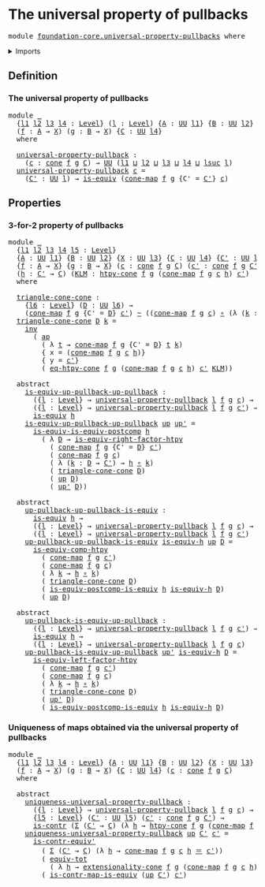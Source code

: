 # The universal property of pullbacks

<pre class="Agda"><a id="48" class="Keyword">module</a> <a id="55" href="foundation-core.universal-property-pullbacks.html" class="Module">foundation-core.universal-property-pullbacks</a> <a id="100" class="Keyword">where</a>
</pre>
<details><summary>Imports</summary>

<pre class="Agda"><a id="156" class="Keyword">open</a> <a id="161" class="Keyword">import</a> <a id="168" href="foundation.action-on-identifications-functions.html" class="Module">foundation.action-on-identifications-functions</a>
<a id="215" class="Keyword">open</a> <a id="220" class="Keyword">import</a> <a id="227" href="foundation.cones-over-cospans.html" class="Module">foundation.cones-over-cospans</a>
<a id="257" class="Keyword">open</a> <a id="262" class="Keyword">import</a> <a id="269" href="foundation.dependent-pair-types.html" class="Module">foundation.dependent-pair-types</a>
<a id="301" class="Keyword">open</a> <a id="306" class="Keyword">import</a> <a id="313" href="foundation.universe-levels.html" class="Module">foundation.universe-levels</a>

<a id="341" class="Keyword">open</a> <a id="346" class="Keyword">import</a> <a id="353" href="foundation-core.contractible-maps.html" class="Module">foundation-core.contractible-maps</a>
<a id="387" class="Keyword">open</a> <a id="392" class="Keyword">import</a> <a id="399" href="foundation-core.contractible-types.html" class="Module">foundation-core.contractible-types</a>
<a id="434" class="Keyword">open</a> <a id="439" class="Keyword">import</a> <a id="446" href="foundation-core.equivalences.html" class="Module">foundation-core.equivalences</a>
<a id="475" class="Keyword">open</a> <a id="480" class="Keyword">import</a> <a id="487" href="foundation-core.function-types.html" class="Module">foundation-core.function-types</a>
<a id="518" class="Keyword">open</a> <a id="523" class="Keyword">import</a> <a id="530" href="foundation-core.functoriality-dependent-pair-types.html" class="Module">foundation-core.functoriality-dependent-pair-types</a>
<a id="581" class="Keyword">open</a> <a id="586" class="Keyword">import</a> <a id="593" href="foundation-core.functoriality-function-types.html" class="Module">foundation-core.functoriality-function-types</a>
<a id="638" class="Keyword">open</a> <a id="643" class="Keyword">import</a> <a id="650" href="foundation-core.homotopies.html" class="Module">foundation-core.homotopies</a>
<a id="677" class="Keyword">open</a> <a id="682" class="Keyword">import</a> <a id="689" href="foundation-core.identity-types.html" class="Module">foundation-core.identity-types</a>
</pre>
</details>

## Definition

### The universal property of pullbacks

<pre class="Agda"><a id="801" class="Keyword">module</a> <a id="808" href="foundation-core.universal-property-pullbacks.html#808" class="Module">_</a>
  <a id="812" class="Symbol">{</a><a id="813" href="foundation-core.universal-property-pullbacks.html#813" class="Bound">l1</a> <a id="816" href="foundation-core.universal-property-pullbacks.html#816" class="Bound">l2</a> <a id="819" href="foundation-core.universal-property-pullbacks.html#819" class="Bound">l3</a> <a id="822" href="foundation-core.universal-property-pullbacks.html#822" class="Bound">l4</a> <a id="825" class="Symbol">:</a> <a id="827" href="Agda.Primitive.html#591" class="Postulate">Level</a><a id="832" class="Symbol">}</a> <a id="834" class="Symbol">(</a><a id="835" href="foundation-core.universal-property-pullbacks.html#835" class="Bound">l</a> <a id="837" class="Symbol">:</a> <a id="839" href="Agda.Primitive.html#591" class="Postulate">Level</a><a id="844" class="Symbol">)</a> <a id="846" class="Symbol">{</a><a id="847" href="foundation-core.universal-property-pullbacks.html#847" class="Bound">A</a> <a id="849" class="Symbol">:</a> <a id="851" href="Agda.Primitive.html#320" class="Primitive">UU</a> <a id="854" href="foundation-core.universal-property-pullbacks.html#813" class="Bound">l1</a><a id="856" class="Symbol">}</a> <a id="858" class="Symbol">{</a><a id="859" href="foundation-core.universal-property-pullbacks.html#859" class="Bound">B</a> <a id="861" class="Symbol">:</a> <a id="863" href="Agda.Primitive.html#320" class="Primitive">UU</a> <a id="866" href="foundation-core.universal-property-pullbacks.html#816" class="Bound">l2</a><a id="868" class="Symbol">}</a> <a id="870" class="Symbol">{</a><a id="871" href="foundation-core.universal-property-pullbacks.html#871" class="Bound">X</a> <a id="873" class="Symbol">:</a> <a id="875" href="Agda.Primitive.html#320" class="Primitive">UU</a> <a id="878" href="foundation-core.universal-property-pullbacks.html#819" class="Bound">l3</a><a id="880" class="Symbol">}</a>
  <a id="884" class="Symbol">(</a><a id="885" href="foundation-core.universal-property-pullbacks.html#885" class="Bound">f</a> <a id="887" class="Symbol">:</a> <a id="889" href="foundation-core.universal-property-pullbacks.html#847" class="Bound">A</a> <a id="891" class="Symbol">→</a> <a id="893" href="foundation-core.universal-property-pullbacks.html#871" class="Bound">X</a><a id="894" class="Symbol">)</a> <a id="896" class="Symbol">(</a><a id="897" href="foundation-core.universal-property-pullbacks.html#897" class="Bound">g</a> <a id="899" class="Symbol">:</a> <a id="901" href="foundation-core.universal-property-pullbacks.html#859" class="Bound">B</a> <a id="903" class="Symbol">→</a> <a id="905" href="foundation-core.universal-property-pullbacks.html#871" class="Bound">X</a><a id="906" class="Symbol">)</a> <a id="908" class="Symbol">{</a><a id="909" href="foundation-core.universal-property-pullbacks.html#909" class="Bound">C</a> <a id="911" class="Symbol">:</a> <a id="913" href="Agda.Primitive.html#320" class="Primitive">UU</a> <a id="916" href="foundation-core.universal-property-pullbacks.html#822" class="Bound">l4</a><a id="918" class="Symbol">}</a>
  <a id="922" class="Keyword">where</a>

  <a id="931" href="foundation-core.universal-property-pullbacks.html#931" class="Function">universal-property-pullback</a> <a id="959" class="Symbol">:</a>
    <a id="965" class="Symbol">(</a><a id="966" href="foundation-core.universal-property-pullbacks.html#966" class="Bound">c</a> <a id="968" class="Symbol">:</a> <a id="970" href="foundation.cones-over-cospans.html#1381" class="Function">cone</a> <a id="975" href="foundation-core.universal-property-pullbacks.html#885" class="Bound">f</a> <a id="977" href="foundation-core.universal-property-pullbacks.html#897" class="Bound">g</a> <a id="979" href="foundation-core.universal-property-pullbacks.html#909" class="Bound">C</a><a id="980" class="Symbol">)</a> <a id="982" class="Symbol">→</a> <a id="984" href="Agda.Primitive.html#320" class="Primitive">UU</a> <a id="987" class="Symbol">(</a><a id="988" href="foundation-core.universal-property-pullbacks.html#813" class="Bound">l1</a> <a id="991" href="Agda.Primitive.html#804" class="Primitive Operator">⊔</a> <a id="993" href="foundation-core.universal-property-pullbacks.html#816" class="Bound">l2</a> <a id="996" href="Agda.Primitive.html#804" class="Primitive Operator">⊔</a> <a id="998" href="foundation-core.universal-property-pullbacks.html#819" class="Bound">l3</a> <a id="1001" href="Agda.Primitive.html#804" class="Primitive Operator">⊔</a> <a id="1003" href="foundation-core.universal-property-pullbacks.html#822" class="Bound">l4</a> <a id="1006" href="Agda.Primitive.html#804" class="Primitive Operator">⊔</a> <a id="1008" href="Agda.Primitive.html#774" class="Primitive">lsuc</a> <a id="1013" href="foundation-core.universal-property-pullbacks.html#835" class="Bound">l</a><a id="1014" class="Symbol">)</a>
  <a id="1018" href="foundation-core.universal-property-pullbacks.html#931" class="Function">universal-property-pullback</a> <a id="1046" href="foundation-core.universal-property-pullbacks.html#1046" class="Bound">c</a> <a id="1048" class="Symbol">=</a>
    <a id="1054" class="Symbol">(</a><a id="1055" href="foundation-core.universal-property-pullbacks.html#1055" class="Bound">C&#39;</a> <a id="1058" class="Symbol">:</a> <a id="1060" href="Agda.Primitive.html#320" class="Primitive">UU</a> <a id="1063" href="foundation-core.universal-property-pullbacks.html#835" class="Bound">l</a><a id="1064" class="Symbol">)</a> <a id="1066" class="Symbol">→</a> <a id="1068" href="foundation-core.equivalences.html#1353" class="Function">is-equiv</a> <a id="1077" class="Symbol">(</a><a id="1078" href="foundation.cones-over-cospans.html#5169" class="Function">cone-map</a> <a id="1087" href="foundation-core.universal-property-pullbacks.html#885" class="Bound">f</a> <a id="1089" href="foundation-core.universal-property-pullbacks.html#897" class="Bound">g</a> <a id="1091" class="Symbol">{</a><a id="1092" class="Argument">C&#39;</a> <a id="1095" class="Symbol">=</a> <a id="1097" href="foundation-core.universal-property-pullbacks.html#1055" class="Bound">C&#39;</a><a id="1099" class="Symbol">}</a> <a id="1101" href="foundation-core.universal-property-pullbacks.html#1046" class="Bound">c</a><a id="1102" class="Symbol">)</a>
</pre>
## Properties

### 3-for-2 property of pullbacks

<pre class="Agda"><a id="1167" class="Keyword">module</a> <a id="1174" href="foundation-core.universal-property-pullbacks.html#1174" class="Module">_</a>
  <a id="1178" class="Symbol">{</a><a id="1179" href="foundation-core.universal-property-pullbacks.html#1179" class="Bound">l1</a> <a id="1182" href="foundation-core.universal-property-pullbacks.html#1182" class="Bound">l2</a> <a id="1185" href="foundation-core.universal-property-pullbacks.html#1185" class="Bound">l3</a> <a id="1188" href="foundation-core.universal-property-pullbacks.html#1188" class="Bound">l4</a> <a id="1191" href="foundation-core.universal-property-pullbacks.html#1191" class="Bound">l5</a> <a id="1194" class="Symbol">:</a> <a id="1196" href="Agda.Primitive.html#591" class="Postulate">Level</a><a id="1201" class="Symbol">}</a>
  <a id="1205" class="Symbol">{</a><a id="1206" href="foundation-core.universal-property-pullbacks.html#1206" class="Bound">A</a> <a id="1208" class="Symbol">:</a> <a id="1210" href="Agda.Primitive.html#320" class="Primitive">UU</a> <a id="1213" href="foundation-core.universal-property-pullbacks.html#1179" class="Bound">l1</a><a id="1215" class="Symbol">}</a> <a id="1217" class="Symbol">{</a><a id="1218" href="foundation-core.universal-property-pullbacks.html#1218" class="Bound">B</a> <a id="1220" class="Symbol">:</a> <a id="1222" href="Agda.Primitive.html#320" class="Primitive">UU</a> <a id="1225" href="foundation-core.universal-property-pullbacks.html#1182" class="Bound">l2</a><a id="1227" class="Symbol">}</a> <a id="1229" class="Symbol">{</a><a id="1230" href="foundation-core.universal-property-pullbacks.html#1230" class="Bound">X</a> <a id="1232" class="Symbol">:</a> <a id="1234" href="Agda.Primitive.html#320" class="Primitive">UU</a> <a id="1237" href="foundation-core.universal-property-pullbacks.html#1185" class="Bound">l3</a><a id="1239" class="Symbol">}</a> <a id="1241" class="Symbol">{</a><a id="1242" href="foundation-core.universal-property-pullbacks.html#1242" class="Bound">C</a> <a id="1244" class="Symbol">:</a> <a id="1246" href="Agda.Primitive.html#320" class="Primitive">UU</a> <a id="1249" href="foundation-core.universal-property-pullbacks.html#1188" class="Bound">l4</a><a id="1251" class="Symbol">}</a> <a id="1253" class="Symbol">{</a><a id="1254" href="foundation-core.universal-property-pullbacks.html#1254" class="Bound">C&#39;</a> <a id="1257" class="Symbol">:</a> <a id="1259" href="Agda.Primitive.html#320" class="Primitive">UU</a> <a id="1262" href="foundation-core.universal-property-pullbacks.html#1191" class="Bound">l5</a><a id="1264" class="Symbol">}</a>
  <a id="1268" class="Symbol">{</a><a id="1269" href="foundation-core.universal-property-pullbacks.html#1269" class="Bound">f</a> <a id="1271" class="Symbol">:</a> <a id="1273" href="foundation-core.universal-property-pullbacks.html#1206" class="Bound">A</a> <a id="1275" class="Symbol">→</a> <a id="1277" href="foundation-core.universal-property-pullbacks.html#1230" class="Bound">X</a><a id="1278" class="Symbol">}</a> <a id="1280" class="Symbol">{</a><a id="1281" href="foundation-core.universal-property-pullbacks.html#1281" class="Bound">g</a> <a id="1283" class="Symbol">:</a> <a id="1285" href="foundation-core.universal-property-pullbacks.html#1218" class="Bound">B</a> <a id="1287" class="Symbol">→</a> <a id="1289" href="foundation-core.universal-property-pullbacks.html#1230" class="Bound">X</a><a id="1290" class="Symbol">}</a> <a id="1292" class="Symbol">(</a><a id="1293" href="foundation-core.universal-property-pullbacks.html#1293" class="Bound">c</a> <a id="1295" class="Symbol">:</a> <a id="1297" href="foundation.cones-over-cospans.html#1381" class="Function">cone</a> <a id="1302" href="foundation-core.universal-property-pullbacks.html#1269" class="Bound">f</a> <a id="1304" href="foundation-core.universal-property-pullbacks.html#1281" class="Bound">g</a> <a id="1306" href="foundation-core.universal-property-pullbacks.html#1242" class="Bound">C</a><a id="1307" class="Symbol">)</a> <a id="1309" class="Symbol">(</a><a id="1310" href="foundation-core.universal-property-pullbacks.html#1310" class="Bound">c&#39;</a> <a id="1313" class="Symbol">:</a> <a id="1315" href="foundation.cones-over-cospans.html#1381" class="Function">cone</a> <a id="1320" href="foundation-core.universal-property-pullbacks.html#1269" class="Bound">f</a> <a id="1322" href="foundation-core.universal-property-pullbacks.html#1281" class="Bound">g</a> <a id="1324" href="foundation-core.universal-property-pullbacks.html#1254" class="Bound">C&#39;</a><a id="1326" class="Symbol">)</a>
  <a id="1330" class="Symbol">(</a><a id="1331" href="foundation-core.universal-property-pullbacks.html#1331" class="Bound">h</a> <a id="1333" class="Symbol">:</a> <a id="1335" href="foundation-core.universal-property-pullbacks.html#1254" class="Bound">C&#39;</a> <a id="1338" class="Symbol">→</a> <a id="1340" href="foundation-core.universal-property-pullbacks.html#1242" class="Bound">C</a><a id="1341" class="Symbol">)</a> <a id="1343" class="Symbol">(</a><a id="1344" href="foundation-core.universal-property-pullbacks.html#1344" class="Bound">KLM</a> <a id="1348" class="Symbol">:</a> <a id="1350" href="foundation.cones-over-cospans.html#3268" class="Function">htpy-cone</a> <a id="1360" href="foundation-core.universal-property-pullbacks.html#1269" class="Bound">f</a> <a id="1362" href="foundation-core.universal-property-pullbacks.html#1281" class="Bound">g</a> <a id="1364" class="Symbol">(</a><a id="1365" href="foundation.cones-over-cospans.html#5169" class="Function">cone-map</a> <a id="1374" href="foundation-core.universal-property-pullbacks.html#1269" class="Bound">f</a> <a id="1376" href="foundation-core.universal-property-pullbacks.html#1281" class="Bound">g</a> <a id="1378" href="foundation-core.universal-property-pullbacks.html#1293" class="Bound">c</a> <a id="1380" href="foundation-core.universal-property-pullbacks.html#1331" class="Bound">h</a><a id="1381" class="Symbol">)</a> <a id="1383" href="foundation-core.universal-property-pullbacks.html#1310" class="Bound">c&#39;</a><a id="1385" class="Symbol">)</a>
  <a id="1389" class="Keyword">where</a>

  <a id="1398" href="foundation-core.universal-property-pullbacks.html#1398" class="Function">triangle-cone-cone</a> <a id="1417" class="Symbol">:</a>
    <a id="1423" class="Symbol">{</a><a id="1424" href="foundation-core.universal-property-pullbacks.html#1424" class="Bound">l6</a> <a id="1427" class="Symbol">:</a> <a id="1429" href="Agda.Primitive.html#591" class="Postulate">Level</a><a id="1434" class="Symbol">}</a> <a id="1436" class="Symbol">(</a><a id="1437" href="foundation-core.universal-property-pullbacks.html#1437" class="Bound">D</a> <a id="1439" class="Symbol">:</a> <a id="1441" href="Agda.Primitive.html#320" class="Primitive">UU</a> <a id="1444" href="foundation-core.universal-property-pullbacks.html#1424" class="Bound">l6</a><a id="1446" class="Symbol">)</a> <a id="1448" class="Symbol">→</a>
    <a id="1454" class="Symbol">(</a><a id="1455" href="foundation.cones-over-cospans.html#5169" class="Function">cone-map</a> <a id="1464" href="foundation-core.universal-property-pullbacks.html#1269" class="Bound">f</a> <a id="1466" href="foundation-core.universal-property-pullbacks.html#1281" class="Bound">g</a> <a id="1468" class="Symbol">{</a><a id="1469" class="Argument">C&#39;</a> <a id="1472" class="Symbol">=</a> <a id="1474" href="foundation-core.universal-property-pullbacks.html#1437" class="Bound">D</a><a id="1475" class="Symbol">}</a> <a id="1477" href="foundation-core.universal-property-pullbacks.html#1310" class="Bound">c&#39;</a><a id="1479" class="Symbol">)</a> <a id="1481" href="foundation-core.homotopies.html#2717" class="Function Operator">~</a> <a id="1483" class="Symbol">((</a><a id="1485" href="foundation.cones-over-cospans.html#5169" class="Function">cone-map</a> <a id="1494" href="foundation-core.universal-property-pullbacks.html#1269" class="Bound">f</a> <a id="1496" href="foundation-core.universal-property-pullbacks.html#1281" class="Bound">g</a> <a id="1498" href="foundation-core.universal-property-pullbacks.html#1293" class="Bound">c</a><a id="1499" class="Symbol">)</a> <a id="1501" href="foundation-core.function-types.html#455" class="Function Operator">∘</a> <a id="1503" class="Symbol">(λ</a> <a id="1506" class="Symbol">(</a><a id="1507" href="foundation-core.universal-property-pullbacks.html#1507" class="Bound">k</a> <a id="1509" class="Symbol">:</a> <a id="1511" href="foundation-core.universal-property-pullbacks.html#1437" class="Bound">D</a> <a id="1513" class="Symbol">→</a> <a id="1515" href="foundation-core.universal-property-pullbacks.html#1254" class="Bound">C&#39;</a><a id="1517" class="Symbol">)</a> <a id="1519" class="Symbol">→</a> <a id="1521" href="foundation-core.universal-property-pullbacks.html#1331" class="Bound">h</a> <a id="1523" href="foundation-core.function-types.html#455" class="Function Operator">∘</a> <a id="1525" href="foundation-core.universal-property-pullbacks.html#1507" class="Bound">k</a><a id="1526" class="Symbol">))</a>
  <a id="1531" href="foundation-core.universal-property-pullbacks.html#1398" class="Function">triangle-cone-cone</a> <a id="1550" href="foundation-core.universal-property-pullbacks.html#1550" class="Bound">D</a> <a id="1552" href="foundation-core.universal-property-pullbacks.html#1552" class="Bound">k</a> <a id="1554" class="Symbol">=</a>
    <a id="1560" href="foundation-core.identity-types.html#7252" class="Function">inv</a>
      <a id="1570" class="Symbol">(</a> <a id="1572" href="foundation.action-on-identifications-functions.html#790" class="Function">ap</a>
        <a id="1583" class="Symbol">(</a> <a id="1585" class="Symbol">λ</a> <a id="1587" href="foundation-core.universal-property-pullbacks.html#1587" class="Bound">t</a> <a id="1589" class="Symbol">→</a> <a id="1591" href="foundation.cones-over-cospans.html#5169" class="Function">cone-map</a> <a id="1600" href="foundation-core.universal-property-pullbacks.html#1269" class="Bound">f</a> <a id="1602" href="foundation-core.universal-property-pullbacks.html#1281" class="Bound">g</a> <a id="1604" class="Symbol">{</a><a id="1605" class="Argument">C&#39;</a> <a id="1608" class="Symbol">=</a> <a id="1610" href="foundation-core.universal-property-pullbacks.html#1550" class="Bound">D</a><a id="1611" class="Symbol">}</a> <a id="1613" href="foundation-core.universal-property-pullbacks.html#1587" class="Bound">t</a> <a id="1615" href="foundation-core.universal-property-pullbacks.html#1552" class="Bound">k</a><a id="1616" class="Symbol">)</a>
        <a id="1626" class="Symbol">{</a> <a id="1628" class="Argument">x</a> <a id="1630" class="Symbol">=</a> <a id="1632" class="Symbol">(</a><a id="1633" href="foundation.cones-over-cospans.html#5169" class="Function">cone-map</a> <a id="1642" href="foundation-core.universal-property-pullbacks.html#1269" class="Bound">f</a> <a id="1644" href="foundation-core.universal-property-pullbacks.html#1281" class="Bound">g</a> <a id="1646" href="foundation-core.universal-property-pullbacks.html#1293" class="Bound">c</a> <a id="1648" href="foundation-core.universal-property-pullbacks.html#1331" class="Bound">h</a><a id="1649" class="Symbol">)}</a>
        <a id="1660" class="Symbol">{</a> <a id="1662" class="Argument">y</a> <a id="1664" class="Symbol">=</a> <a id="1666" href="foundation-core.universal-property-pullbacks.html#1310" class="Bound">c&#39;</a><a id="1668" class="Symbol">}</a>
        <a id="1678" class="Symbol">(</a> <a id="1680" href="foundation.cones-over-cospans.html#4903" class="Function">eq-htpy-cone</a> <a id="1693" href="foundation-core.universal-property-pullbacks.html#1269" class="Bound">f</a> <a id="1695" href="foundation-core.universal-property-pullbacks.html#1281" class="Bound">g</a> <a id="1697" class="Symbol">(</a><a id="1698" href="foundation.cones-over-cospans.html#5169" class="Function">cone-map</a> <a id="1707" href="foundation-core.universal-property-pullbacks.html#1269" class="Bound">f</a> <a id="1709" href="foundation-core.universal-property-pullbacks.html#1281" class="Bound">g</a> <a id="1711" href="foundation-core.universal-property-pullbacks.html#1293" class="Bound">c</a> <a id="1713" href="foundation-core.universal-property-pullbacks.html#1331" class="Bound">h</a><a id="1714" class="Symbol">)</a> <a id="1716" href="foundation-core.universal-property-pullbacks.html#1310" class="Bound">c&#39;</a> <a id="1719" href="foundation-core.universal-property-pullbacks.html#1344" class="Bound">KLM</a><a id="1722" class="Symbol">))</a>

  <a id="1728" class="Keyword">abstract</a>
    <a id="1741" href="foundation-core.universal-property-pullbacks.html#1741" class="Function">is-equiv-up-pullback-up-pullback</a> <a id="1774" class="Symbol">:</a>
      <a id="1782" class="Symbol">({</a><a id="1784" href="foundation-core.universal-property-pullbacks.html#1784" class="Bound">l</a> <a id="1786" class="Symbol">:</a> <a id="1788" href="Agda.Primitive.html#591" class="Postulate">Level</a><a id="1793" class="Symbol">}</a> <a id="1795" class="Symbol">→</a> <a id="1797" href="foundation-core.universal-property-pullbacks.html#931" class="Function">universal-property-pullback</a> <a id="1825" href="foundation-core.universal-property-pullbacks.html#1784" class="Bound">l</a> <a id="1827" href="foundation-core.universal-property-pullbacks.html#1269" class="Bound">f</a> <a id="1829" href="foundation-core.universal-property-pullbacks.html#1281" class="Bound">g</a> <a id="1831" href="foundation-core.universal-property-pullbacks.html#1293" class="Bound">c</a><a id="1832" class="Symbol">)</a> <a id="1834" class="Symbol">→</a>
      <a id="1842" class="Symbol">({</a><a id="1844" href="foundation-core.universal-property-pullbacks.html#1844" class="Bound">l</a> <a id="1846" class="Symbol">:</a> <a id="1848" href="Agda.Primitive.html#591" class="Postulate">Level</a><a id="1853" class="Symbol">}</a> <a id="1855" class="Symbol">→</a> <a id="1857" href="foundation-core.universal-property-pullbacks.html#931" class="Function">universal-property-pullback</a> <a id="1885" href="foundation-core.universal-property-pullbacks.html#1844" class="Bound">l</a> <a id="1887" href="foundation-core.universal-property-pullbacks.html#1269" class="Bound">f</a> <a id="1889" href="foundation-core.universal-property-pullbacks.html#1281" class="Bound">g</a> <a id="1891" href="foundation-core.universal-property-pullbacks.html#1310" class="Bound">c&#39;</a><a id="1893" class="Symbol">)</a> <a id="1895" class="Symbol">→</a>
      <a id="1903" href="foundation-core.equivalences.html#1353" class="Function">is-equiv</a> <a id="1912" href="foundation-core.universal-property-pullbacks.html#1331" class="Bound">h</a>
    <a id="1918" href="foundation-core.universal-property-pullbacks.html#1741" class="Function">is-equiv-up-pullback-up-pullback</a> <a id="1951" href="foundation-core.universal-property-pullbacks.html#1951" class="Bound">up</a> <a id="1954" href="foundation-core.universal-property-pullbacks.html#1954" class="Bound">up&#39;</a> <a id="1958" class="Symbol">=</a>
      <a id="1966" href="foundation-core.functoriality-function-types.html#3306" class="Function">is-equiv-is-equiv-postcomp</a> <a id="1993" href="foundation-core.universal-property-pullbacks.html#1331" class="Bound">h</a>
        <a id="2003" class="Symbol">(</a> <a id="2005" class="Symbol">λ</a> <a id="2007" href="foundation-core.universal-property-pullbacks.html#2007" class="Bound">D</a> <a id="2009" class="Symbol">→</a> <a id="2011" href="foundation-core.equivalences.html#9542" class="Function">is-equiv-right-factor-htpy</a>
          <a id="2048" class="Symbol">(</a> <a id="2050" href="foundation.cones-over-cospans.html#5169" class="Function">cone-map</a> <a id="2059" href="foundation-core.universal-property-pullbacks.html#1269" class="Bound">f</a> <a id="2061" href="foundation-core.universal-property-pullbacks.html#1281" class="Bound">g</a> <a id="2063" class="Symbol">{</a><a id="2064" class="Argument">C&#39;</a> <a id="2067" class="Symbol">=</a> <a id="2069" href="foundation-core.universal-property-pullbacks.html#2007" class="Bound">D</a><a id="2070" class="Symbol">}</a> <a id="2072" href="foundation-core.universal-property-pullbacks.html#1310" class="Bound">c&#39;</a><a id="2074" class="Symbol">)</a>
          <a id="2086" class="Symbol">(</a> <a id="2088" href="foundation.cones-over-cospans.html#5169" class="Function">cone-map</a> <a id="2097" href="foundation-core.universal-property-pullbacks.html#1269" class="Bound">f</a> <a id="2099" href="foundation-core.universal-property-pullbacks.html#1281" class="Bound">g</a> <a id="2101" href="foundation-core.universal-property-pullbacks.html#1293" class="Bound">c</a><a id="2102" class="Symbol">)</a>
          <a id="2114" class="Symbol">(</a> <a id="2116" class="Symbol">λ</a> <a id="2118" class="Symbol">(</a><a id="2119" href="foundation-core.universal-property-pullbacks.html#2119" class="Bound">k</a> <a id="2121" class="Symbol">:</a> <a id="2123" href="foundation-core.universal-property-pullbacks.html#2007" class="Bound">D</a> <a id="2125" class="Symbol">→</a> <a id="2127" href="foundation-core.universal-property-pullbacks.html#1254" class="Bound">C&#39;</a><a id="2129" class="Symbol">)</a> <a id="2131" class="Symbol">→</a> <a id="2133" href="foundation-core.universal-property-pullbacks.html#1331" class="Bound">h</a> <a id="2135" href="foundation-core.function-types.html#455" class="Function Operator">∘</a> <a id="2137" href="foundation-core.universal-property-pullbacks.html#2119" class="Bound">k</a><a id="2138" class="Symbol">)</a>
          <a id="2150" class="Symbol">(</a> <a id="2152" href="foundation-core.universal-property-pullbacks.html#1398" class="Function">triangle-cone-cone</a> <a id="2171" href="foundation-core.universal-property-pullbacks.html#2007" class="Bound">D</a><a id="2172" class="Symbol">)</a>
          <a id="2184" class="Symbol">(</a> <a id="2186" href="foundation-core.universal-property-pullbacks.html#1951" class="Bound">up</a> <a id="2189" href="foundation-core.universal-property-pullbacks.html#2007" class="Bound">D</a><a id="2190" class="Symbol">)</a>
          <a id="2202" class="Symbol">(</a> <a id="2204" href="foundation-core.universal-property-pullbacks.html#1954" class="Bound">up&#39;</a> <a id="2208" href="foundation-core.universal-property-pullbacks.html#2007" class="Bound">D</a><a id="2209" class="Symbol">))</a>

  <a id="2215" class="Keyword">abstract</a>
    <a id="2228" href="foundation-core.universal-property-pullbacks.html#2228" class="Function">up-pullback-up-pullback-is-equiv</a> <a id="2261" class="Symbol">:</a>
      <a id="2269" href="foundation-core.equivalences.html#1353" class="Function">is-equiv</a> <a id="2278" href="foundation-core.universal-property-pullbacks.html#1331" class="Bound">h</a> <a id="2280" class="Symbol">→</a>
      <a id="2288" class="Symbol">({</a><a id="2290" href="foundation-core.universal-property-pullbacks.html#2290" class="Bound">l</a> <a id="2292" class="Symbol">:</a> <a id="2294" href="Agda.Primitive.html#591" class="Postulate">Level</a><a id="2299" class="Symbol">}</a> <a id="2301" class="Symbol">→</a> <a id="2303" href="foundation-core.universal-property-pullbacks.html#931" class="Function">universal-property-pullback</a> <a id="2331" href="foundation-core.universal-property-pullbacks.html#2290" class="Bound">l</a> <a id="2333" href="foundation-core.universal-property-pullbacks.html#1269" class="Bound">f</a> <a id="2335" href="foundation-core.universal-property-pullbacks.html#1281" class="Bound">g</a> <a id="2337" href="foundation-core.universal-property-pullbacks.html#1293" class="Bound">c</a><a id="2338" class="Symbol">)</a> <a id="2340" class="Symbol">→</a>
      <a id="2348" class="Symbol">({</a><a id="2350" href="foundation-core.universal-property-pullbacks.html#2350" class="Bound">l</a> <a id="2352" class="Symbol">:</a> <a id="2354" href="Agda.Primitive.html#591" class="Postulate">Level</a><a id="2359" class="Symbol">}</a> <a id="2361" class="Symbol">→</a> <a id="2363" href="foundation-core.universal-property-pullbacks.html#931" class="Function">universal-property-pullback</a> <a id="2391" href="foundation-core.universal-property-pullbacks.html#2350" class="Bound">l</a> <a id="2393" href="foundation-core.universal-property-pullbacks.html#1269" class="Bound">f</a> <a id="2395" href="foundation-core.universal-property-pullbacks.html#1281" class="Bound">g</a> <a id="2397" href="foundation-core.universal-property-pullbacks.html#1310" class="Bound">c&#39;</a><a id="2399" class="Symbol">)</a>
    <a id="2405" href="foundation-core.universal-property-pullbacks.html#2228" class="Function">up-pullback-up-pullback-is-equiv</a> <a id="2438" href="foundation-core.universal-property-pullbacks.html#2438" class="Bound">is-equiv-h</a> <a id="2449" href="foundation-core.universal-property-pullbacks.html#2449" class="Bound">up</a> <a id="2452" href="foundation-core.universal-property-pullbacks.html#2452" class="Bound">D</a> <a id="2454" class="Symbol">=</a>
      <a id="2462" href="foundation-core.equivalences.html#7601" class="Function">is-equiv-comp-htpy</a>
        <a id="2489" class="Symbol">(</a> <a id="2491" href="foundation.cones-over-cospans.html#5169" class="Function">cone-map</a> <a id="2500" href="foundation-core.universal-property-pullbacks.html#1269" class="Bound">f</a> <a id="2502" href="foundation-core.universal-property-pullbacks.html#1281" class="Bound">g</a> <a id="2504" href="foundation-core.universal-property-pullbacks.html#1310" class="Bound">c&#39;</a><a id="2506" class="Symbol">)</a>
        <a id="2516" class="Symbol">(</a> <a id="2518" href="foundation.cones-over-cospans.html#5169" class="Function">cone-map</a> <a id="2527" href="foundation-core.universal-property-pullbacks.html#1269" class="Bound">f</a> <a id="2529" href="foundation-core.universal-property-pullbacks.html#1281" class="Bound">g</a> <a id="2531" href="foundation-core.universal-property-pullbacks.html#1293" class="Bound">c</a><a id="2532" class="Symbol">)</a>
        <a id="2542" class="Symbol">(</a> <a id="2544" class="Symbol">λ</a> <a id="2546" href="foundation-core.universal-property-pullbacks.html#2546" class="Bound">k</a> <a id="2548" class="Symbol">→</a> <a id="2550" href="foundation-core.universal-property-pullbacks.html#1331" class="Bound">h</a> <a id="2552" href="foundation-core.function-types.html#455" class="Function Operator">∘</a> <a id="2554" href="foundation-core.universal-property-pullbacks.html#2546" class="Bound">k</a><a id="2555" class="Symbol">)</a>
        <a id="2565" class="Symbol">(</a> <a id="2567" href="foundation-core.universal-property-pullbacks.html#1398" class="Function">triangle-cone-cone</a> <a id="2586" href="foundation-core.universal-property-pullbacks.html#2452" class="Bound">D</a><a id="2587" class="Symbol">)</a>
        <a id="2597" class="Symbol">(</a> <a id="2599" href="foundation-core.functoriality-function-types.html#4355" class="Function">is-equiv-postcomp-is-equiv</a> <a id="2626" href="foundation-core.universal-property-pullbacks.html#1331" class="Bound">h</a> <a id="2628" href="foundation-core.universal-property-pullbacks.html#2438" class="Bound">is-equiv-h</a> <a id="2639" href="foundation-core.universal-property-pullbacks.html#2452" class="Bound">D</a><a id="2640" class="Symbol">)</a>
        <a id="2650" class="Symbol">(</a> <a id="2652" href="foundation-core.universal-property-pullbacks.html#2449" class="Bound">up</a> <a id="2655" href="foundation-core.universal-property-pullbacks.html#2452" class="Bound">D</a><a id="2656" class="Symbol">)</a>

  <a id="2661" class="Keyword">abstract</a>
    <a id="2674" href="foundation-core.universal-property-pullbacks.html#2674" class="Function">up-pullback-is-equiv-up-pullback</a> <a id="2707" class="Symbol">:</a>
      <a id="2715" class="Symbol">({</a><a id="2717" href="foundation-core.universal-property-pullbacks.html#2717" class="Bound">l</a> <a id="2719" class="Symbol">:</a> <a id="2721" href="Agda.Primitive.html#591" class="Postulate">Level</a><a id="2726" class="Symbol">}</a> <a id="2728" class="Symbol">→</a> <a id="2730" href="foundation-core.universal-property-pullbacks.html#931" class="Function">universal-property-pullback</a> <a id="2758" href="foundation-core.universal-property-pullbacks.html#2717" class="Bound">l</a> <a id="2760" href="foundation-core.universal-property-pullbacks.html#1269" class="Bound">f</a> <a id="2762" href="foundation-core.universal-property-pullbacks.html#1281" class="Bound">g</a> <a id="2764" href="foundation-core.universal-property-pullbacks.html#1310" class="Bound">c&#39;</a><a id="2766" class="Symbol">)</a> <a id="2768" class="Symbol">→</a>
      <a id="2776" href="foundation-core.equivalences.html#1353" class="Function">is-equiv</a> <a id="2785" href="foundation-core.universal-property-pullbacks.html#1331" class="Bound">h</a> <a id="2787" class="Symbol">→</a>
      <a id="2795" class="Symbol">({</a><a id="2797" href="foundation-core.universal-property-pullbacks.html#2797" class="Bound">l</a> <a id="2799" class="Symbol">:</a> <a id="2801" href="Agda.Primitive.html#591" class="Postulate">Level</a><a id="2806" class="Symbol">}</a> <a id="2808" class="Symbol">→</a> <a id="2810" href="foundation-core.universal-property-pullbacks.html#931" class="Function">universal-property-pullback</a> <a id="2838" href="foundation-core.universal-property-pullbacks.html#2797" class="Bound">l</a> <a id="2840" href="foundation-core.universal-property-pullbacks.html#1269" class="Bound">f</a> <a id="2842" href="foundation-core.universal-property-pullbacks.html#1281" class="Bound">g</a> <a id="2844" href="foundation-core.universal-property-pullbacks.html#1293" class="Bound">c</a><a id="2845" class="Symbol">)</a>
    <a id="2851" href="foundation-core.universal-property-pullbacks.html#2674" class="Function">up-pullback-is-equiv-up-pullback</a> <a id="2884" href="foundation-core.universal-property-pullbacks.html#2884" class="Bound">up&#39;</a> <a id="2888" href="foundation-core.universal-property-pullbacks.html#2888" class="Bound">is-equiv-h</a> <a id="2899" href="foundation-core.universal-property-pullbacks.html#2899" class="Bound">D</a> <a id="2901" class="Symbol">=</a>
      <a id="2909" href="foundation-core.equivalences.html#8618" class="Function">is-equiv-left-factor-htpy</a>
        <a id="2943" class="Symbol">(</a> <a id="2945" href="foundation.cones-over-cospans.html#5169" class="Function">cone-map</a> <a id="2954" href="foundation-core.universal-property-pullbacks.html#1269" class="Bound">f</a> <a id="2956" href="foundation-core.universal-property-pullbacks.html#1281" class="Bound">g</a> <a id="2958" href="foundation-core.universal-property-pullbacks.html#1310" class="Bound">c&#39;</a><a id="2960" class="Symbol">)</a>
        <a id="2970" class="Symbol">(</a> <a id="2972" href="foundation.cones-over-cospans.html#5169" class="Function">cone-map</a> <a id="2981" href="foundation-core.universal-property-pullbacks.html#1269" class="Bound">f</a> <a id="2983" href="foundation-core.universal-property-pullbacks.html#1281" class="Bound">g</a> <a id="2985" href="foundation-core.universal-property-pullbacks.html#1293" class="Bound">c</a><a id="2986" class="Symbol">)</a>
        <a id="2996" class="Symbol">(</a> <a id="2998" class="Symbol">λ</a> <a id="3000" href="foundation-core.universal-property-pullbacks.html#3000" class="Bound">k</a> <a id="3002" class="Symbol">→</a> <a id="3004" href="foundation-core.universal-property-pullbacks.html#1331" class="Bound">h</a> <a id="3006" href="foundation-core.function-types.html#455" class="Function Operator">∘</a> <a id="3008" href="foundation-core.universal-property-pullbacks.html#3000" class="Bound">k</a><a id="3009" class="Symbol">)</a>
        <a id="3019" class="Symbol">(</a> <a id="3021" href="foundation-core.universal-property-pullbacks.html#1398" class="Function">triangle-cone-cone</a> <a id="3040" href="foundation-core.universal-property-pullbacks.html#2899" class="Bound">D</a><a id="3041" class="Symbol">)</a>
        <a id="3051" class="Symbol">(</a> <a id="3053" href="foundation-core.universal-property-pullbacks.html#2884" class="Bound">up&#39;</a> <a id="3057" href="foundation-core.universal-property-pullbacks.html#2899" class="Bound">D</a><a id="3058" class="Symbol">)</a>
        <a id="3068" class="Symbol">(</a> <a id="3070" href="foundation-core.functoriality-function-types.html#4355" class="Function">is-equiv-postcomp-is-equiv</a> <a id="3097" href="foundation-core.universal-property-pullbacks.html#1331" class="Bound">h</a> <a id="3099" href="foundation-core.universal-property-pullbacks.html#2888" class="Bound">is-equiv-h</a> <a id="3110" href="foundation-core.universal-property-pullbacks.html#2899" class="Bound">D</a><a id="3111" class="Symbol">)</a>
</pre>
### Uniqueness of maps obtained via the universal property of pullbacks

<pre class="Agda"><a id="3199" class="Keyword">module</a> <a id="3206" href="foundation-core.universal-property-pullbacks.html#3206" class="Module">_</a>
  <a id="3210" class="Symbol">{</a><a id="3211" href="foundation-core.universal-property-pullbacks.html#3211" class="Bound">l1</a> <a id="3214" href="foundation-core.universal-property-pullbacks.html#3214" class="Bound">l2</a> <a id="3217" href="foundation-core.universal-property-pullbacks.html#3217" class="Bound">l3</a> <a id="3220" href="foundation-core.universal-property-pullbacks.html#3220" class="Bound">l4</a> <a id="3223" class="Symbol">:</a> <a id="3225" href="Agda.Primitive.html#591" class="Postulate">Level</a><a id="3230" class="Symbol">}</a> <a id="3232" class="Symbol">{</a><a id="3233" href="foundation-core.universal-property-pullbacks.html#3233" class="Bound">A</a> <a id="3235" class="Symbol">:</a> <a id="3237" href="Agda.Primitive.html#320" class="Primitive">UU</a> <a id="3240" href="foundation-core.universal-property-pullbacks.html#3211" class="Bound">l1</a><a id="3242" class="Symbol">}</a> <a id="3244" class="Symbol">{</a><a id="3245" href="foundation-core.universal-property-pullbacks.html#3245" class="Bound">B</a> <a id="3247" class="Symbol">:</a> <a id="3249" href="Agda.Primitive.html#320" class="Primitive">UU</a> <a id="3252" href="foundation-core.universal-property-pullbacks.html#3214" class="Bound">l2</a><a id="3254" class="Symbol">}</a> <a id="3256" class="Symbol">{</a><a id="3257" href="foundation-core.universal-property-pullbacks.html#3257" class="Bound">X</a> <a id="3259" class="Symbol">:</a> <a id="3261" href="Agda.Primitive.html#320" class="Primitive">UU</a> <a id="3264" href="foundation-core.universal-property-pullbacks.html#3217" class="Bound">l3</a><a id="3266" class="Symbol">}</a>
  <a id="3270" class="Symbol">(</a><a id="3271" href="foundation-core.universal-property-pullbacks.html#3271" class="Bound">f</a> <a id="3273" class="Symbol">:</a> <a id="3275" href="foundation-core.universal-property-pullbacks.html#3233" class="Bound">A</a> <a id="3277" class="Symbol">→</a> <a id="3279" href="foundation-core.universal-property-pullbacks.html#3257" class="Bound">X</a><a id="3280" class="Symbol">)</a> <a id="3282" class="Symbol">(</a><a id="3283" href="foundation-core.universal-property-pullbacks.html#3283" class="Bound">g</a> <a id="3285" class="Symbol">:</a> <a id="3287" href="foundation-core.universal-property-pullbacks.html#3245" class="Bound">B</a> <a id="3289" class="Symbol">→</a> <a id="3291" href="foundation-core.universal-property-pullbacks.html#3257" class="Bound">X</a><a id="3292" class="Symbol">)</a> <a id="3294" class="Symbol">{</a><a id="3295" href="foundation-core.universal-property-pullbacks.html#3295" class="Bound">C</a> <a id="3297" class="Symbol">:</a> <a id="3299" href="Agda.Primitive.html#320" class="Primitive">UU</a> <a id="3302" href="foundation-core.universal-property-pullbacks.html#3220" class="Bound">l4</a><a id="3304" class="Symbol">}</a> <a id="3306" class="Symbol">(</a><a id="3307" href="foundation-core.universal-property-pullbacks.html#3307" class="Bound">c</a> <a id="3309" class="Symbol">:</a> <a id="3311" href="foundation.cones-over-cospans.html#1381" class="Function">cone</a> <a id="3316" href="foundation-core.universal-property-pullbacks.html#3271" class="Bound">f</a> <a id="3318" href="foundation-core.universal-property-pullbacks.html#3283" class="Bound">g</a> <a id="3320" href="foundation-core.universal-property-pullbacks.html#3295" class="Bound">C</a><a id="3321" class="Symbol">)</a>
  <a id="3325" class="Keyword">where</a>

  <a id="3334" class="Keyword">abstract</a>
    <a id="3347" href="foundation-core.universal-property-pullbacks.html#3347" class="Function">uniqueness-universal-property-pullback</a> <a id="3386" class="Symbol">:</a>
      <a id="3394" class="Symbol">({</a><a id="3396" href="foundation-core.universal-property-pullbacks.html#3396" class="Bound">l</a> <a id="3398" class="Symbol">:</a> <a id="3400" href="Agda.Primitive.html#591" class="Postulate">Level</a><a id="3405" class="Symbol">}</a> <a id="3407" class="Symbol">→</a> <a id="3409" href="foundation-core.universal-property-pullbacks.html#931" class="Function">universal-property-pullback</a> <a id="3437" href="foundation-core.universal-property-pullbacks.html#3396" class="Bound">l</a> <a id="3439" href="foundation-core.universal-property-pullbacks.html#3271" class="Bound">f</a> <a id="3441" href="foundation-core.universal-property-pullbacks.html#3283" class="Bound">g</a> <a id="3443" href="foundation-core.universal-property-pullbacks.html#3307" class="Bound">c</a><a id="3444" class="Symbol">)</a> <a id="3446" class="Symbol">→</a>
      <a id="3454" class="Symbol">{</a><a id="3455" href="foundation-core.universal-property-pullbacks.html#3455" class="Bound">l5</a> <a id="3458" class="Symbol">:</a> <a id="3460" href="Agda.Primitive.html#591" class="Postulate">Level</a><a id="3465" class="Symbol">}</a> <a id="3467" class="Symbol">(</a><a id="3468" href="foundation-core.universal-property-pullbacks.html#3468" class="Bound">C&#39;</a> <a id="3471" class="Symbol">:</a> <a id="3473" href="Agda.Primitive.html#320" class="Primitive">UU</a> <a id="3476" href="foundation-core.universal-property-pullbacks.html#3455" class="Bound">l5</a><a id="3478" class="Symbol">)</a> <a id="3480" class="Symbol">(</a><a id="3481" href="foundation-core.universal-property-pullbacks.html#3481" class="Bound">c&#39;</a> <a id="3484" class="Symbol">:</a> <a id="3486" href="foundation.cones-over-cospans.html#1381" class="Function">cone</a> <a id="3491" href="foundation-core.universal-property-pullbacks.html#3271" class="Bound">f</a> <a id="3493" href="foundation-core.universal-property-pullbacks.html#3283" class="Bound">g</a> <a id="3495" href="foundation-core.universal-property-pullbacks.html#3468" class="Bound">C&#39;</a><a id="3497" class="Symbol">)</a> <a id="3499" class="Symbol">→</a>
      <a id="3507" href="foundation-core.contractible-types.html#802" class="Function">is-contr</a> <a id="3516" class="Symbol">(</a><a id="3517" href="foundation.dependent-pair-types.html#505" class="Record">Σ</a> <a id="3519" class="Symbol">(</a><a id="3520" href="foundation-core.universal-property-pullbacks.html#3468" class="Bound">C&#39;</a> <a id="3523" class="Symbol">→</a> <a id="3525" href="foundation-core.universal-property-pullbacks.html#3295" class="Bound">C</a><a id="3526" class="Symbol">)</a> <a id="3528" class="Symbol">(λ</a> <a id="3531" href="foundation-core.universal-property-pullbacks.html#3531" class="Bound">h</a> <a id="3533" class="Symbol">→</a> <a id="3535" href="foundation.cones-over-cospans.html#3268" class="Function">htpy-cone</a> <a id="3545" href="foundation-core.universal-property-pullbacks.html#3271" class="Bound">f</a> <a id="3547" href="foundation-core.universal-property-pullbacks.html#3283" class="Bound">g</a> <a id="3549" class="Symbol">(</a><a id="3550" href="foundation.cones-over-cospans.html#5169" class="Function">cone-map</a> <a id="3559" href="foundation-core.universal-property-pullbacks.html#3271" class="Bound">f</a> <a id="3561" href="foundation-core.universal-property-pullbacks.html#3283" class="Bound">g</a> <a id="3563" href="foundation-core.universal-property-pullbacks.html#3307" class="Bound">c</a> <a id="3565" href="foundation-core.universal-property-pullbacks.html#3531" class="Bound">h</a><a id="3566" class="Symbol">)</a> <a id="3568" href="foundation-core.universal-property-pullbacks.html#3481" class="Bound">c&#39;</a><a id="3570" class="Symbol">))</a>
    <a id="3577" href="foundation-core.universal-property-pullbacks.html#3347" class="Function">uniqueness-universal-property-pullback</a> <a id="3616" href="foundation-core.universal-property-pullbacks.html#3616" class="Bound">up</a> <a id="3619" href="foundation-core.universal-property-pullbacks.html#3619" class="Bound">C&#39;</a> <a id="3622" href="foundation-core.universal-property-pullbacks.html#3622" class="Bound">c&#39;</a> <a id="3625" class="Symbol">=</a>
      <a id="3633" href="foundation-core.contractible-types.html#3627" class="Function">is-contr-equiv&#39;</a>
        <a id="3657" class="Symbol">(</a> <a id="3659" href="foundation.dependent-pair-types.html#505" class="Record">Σ</a> <a id="3661" class="Symbol">(</a><a id="3662" href="foundation-core.universal-property-pullbacks.html#3619" class="Bound">C&#39;</a> <a id="3665" class="Symbol">→</a> <a id="3667" href="foundation-core.universal-property-pullbacks.html#3295" class="Bound">C</a><a id="3668" class="Symbol">)</a> <a id="3670" class="Symbol">(λ</a> <a id="3673" href="foundation-core.universal-property-pullbacks.html#3673" class="Bound">h</a> <a id="3675" class="Symbol">→</a> <a id="3677" href="foundation.cones-over-cospans.html#5169" class="Function">cone-map</a> <a id="3686" href="foundation-core.universal-property-pullbacks.html#3271" class="Bound">f</a> <a id="3688" href="foundation-core.universal-property-pullbacks.html#3283" class="Bound">g</a> <a id="3690" href="foundation-core.universal-property-pullbacks.html#3307" class="Bound">c</a> <a id="3692" href="foundation-core.universal-property-pullbacks.html#3673" class="Bound">h</a> <a id="3694" href="foundation-core.identity-types.html#5999" class="Function Operator">＝</a> <a id="3696" href="foundation-core.universal-property-pullbacks.html#3622" class="Bound">c&#39;</a><a id="3698" class="Symbol">))</a>
        <a id="3709" class="Symbol">(</a> <a id="3711" href="foundation-core.functoriality-dependent-pair-types.html#6936" class="Function">equiv-tot</a>
          <a id="3731" class="Symbol">(</a> <a id="3733" class="Symbol">λ</a> <a id="3735" href="foundation-core.universal-property-pullbacks.html#3735" class="Bound">h</a> <a id="3737" class="Symbol">→</a> <a id="3739" href="foundation.cones-over-cospans.html#4715" class="Function">extensionality-cone</a> <a id="3759" href="foundation-core.universal-property-pullbacks.html#3271" class="Bound">f</a> <a id="3761" href="foundation-core.universal-property-pullbacks.html#3283" class="Bound">g</a> <a id="3763" class="Symbol">(</a><a id="3764" href="foundation.cones-over-cospans.html#5169" class="Function">cone-map</a> <a id="3773" href="foundation-core.universal-property-pullbacks.html#3271" class="Bound">f</a> <a id="3775" href="foundation-core.universal-property-pullbacks.html#3283" class="Bound">g</a> <a id="3777" href="foundation-core.universal-property-pullbacks.html#3307" class="Bound">c</a> <a id="3779" href="foundation-core.universal-property-pullbacks.html#3735" class="Bound">h</a><a id="3780" class="Symbol">)</a> <a id="3782" href="foundation-core.universal-property-pullbacks.html#3622" class="Bound">c&#39;</a><a id="3784" class="Symbol">))</a>
        <a id="3795" class="Symbol">(</a> <a id="3797" href="foundation-core.contractible-maps.html#3534" class="Function">is-contr-map-is-equiv</a> <a id="3819" class="Symbol">(</a><a id="3820" href="foundation-core.universal-property-pullbacks.html#3616" class="Bound">up</a> <a id="3823" href="foundation-core.universal-property-pullbacks.html#3619" class="Bound">C&#39;</a><a id="3825" class="Symbol">)</a> <a id="3827" href="foundation-core.universal-property-pullbacks.html#3622" class="Bound">c&#39;</a><a id="3829" class="Symbol">)</a>
</pre>